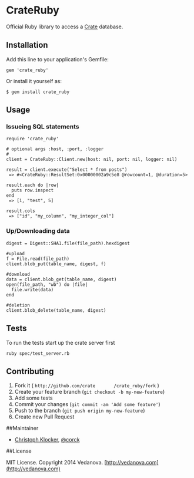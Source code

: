 # CrateRuby

Official Ruby library to access a [Crate](http://crate.io) database.

## Installation

Add this line to your application's Gemfile:

    gem 'crate_ruby'

Or install it yourself as:

    $ gem install crate_ruby

## Usage

### Issueing SQL statements
    require 'crate_ruby'

    # optional args :host, :port, :logger
    #
    client = CrateRuby::Client.new(host: nil, port: nil, logger: nil)

    result = client.execute("Select * from posts")
     => #<CrateRuby::ResultSet:0x00000002a9c5e8 @rowcount=1, @duration=5>

    result.each do |row|
      puts row.inspect
    end
     => [1, "test", 5]

    result.cols
     => ["id", "my_column", "my_integer_col"]

### Up/Downloading data
    digest = Digest::SHA1.file(file_path).hexdigest

    #upload
    f = File.read(file_path)
    client.blob_put(table_name, digest, f)

    #download
    data = client.blob_get(table_name, digest)
    open(file_path, "wb") do |file|
      file.write(data)
    end

    #deletion
    client.blob_delete(table_name, digest)

## Tests

To run the tests start up the crate server first

    ruby spec/test_server.rb

## Contributing

1. Fork it ( `http://github.com/crate       /crate_ruby/fork` )
2. Create your feature branch (`git checkout -b my-new-feature`)
3. Add some tests
4. Commit your changes (`git commit -am 'Add some feature'`)
5. Push to the branch (`git push origin my-new-feature`)
6. Create new Pull Request

##Maintainer

* [Christoph Klocker](http://www.vedanova.com), [@corck](http://www.twitter.com/corck)

##License

MIT License. Copyright 2014 Vedanova. [http://vedanova.com](http://vedanova.com)

